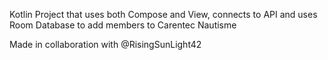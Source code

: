 Kotlin Project that uses both Compose and View, connects to API and uses Room Database to add members to Carentec Nautisme

Made in collaboration with @RisingSunLight42
